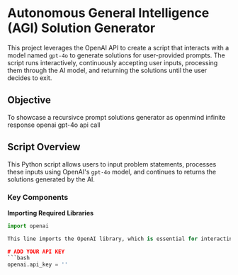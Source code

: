 # Autonomous General Intelligence (AGI) Solution Generator

This project leverages the OpenAI API to create a script that interacts with a model named `gpt-4o` to generate solutions for user-provided prompts. The script runs interactively, continuously accepting user inputs, processing them through the AI model, and returning the solutions until the user decides to exit.

## Objective

To showcase a recursivce prompt solutions generator as openmind infinite response openai gpt-4o api call

## Script Overview

This Python script allows users to input problem statements, processes these inputs using OpenAI's `gpt-4o` model, and continues to returns the solutions generated by the AI.

### Key Components

**Importing Required Libraries**

```python
import openai

This line imports the OpenAI library, which is essential for interacting with OpenAI's API to utilize their AI models

# ADD YOUR API KEY
```bash
openai.api_key = ''
```



